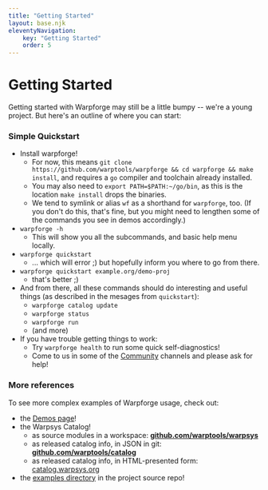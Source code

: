 ```yaml
---
title: "Getting Started"
layout: base.njk
eleventyNavigation: 
    key: "Getting Started"
    order: 5
---
```


Getting Started
===============

Getting started with Warpforge may still be a little bumpy -- we're a young project.  But here's an outline of where you can start:


### Simple Quickstart

- Install warpforge!
	- For now, this means `git clone https://github.com/warptools/warpforge && cd warpforge && make install`, and requires a `go` compiler and toolchain already installed.
	- You may also need to `export PATH=$PATH:~/go/bin`, as this is the location `make install` drops the binaries.
	- We tend to symlink or alias `wf` as a shorthand for `warpforge`, too.  (If you don't do this, that's fine, but you might need to lengthen some of the commands you see in demos accordingly.)
- `warpforge -h`
	- This will show you all the subcommands, and basic help menu locally.
- `warpforge quickstart`
	- ... which will error ;)  but hopefully inform you where to go from there.
- `warpforge quickstart example.org/demo-proj`
	- that's better ;)
- And from there, all these commands should do interesting and useful things (as described in the mesages from `quickstart`):
	- `warpforge catalog update`
	- `warpforge status`
	- `warpforge run`
	- (and more)
- If you have trouble getting things to work:
	- Try `warpforge health` to run some quick self-diagnostics!
	- Come to us in some of the [Community](/community.md) channels and please ask for help!


### More references

To see more complex examples of Warpforge usage, check out:

- the [Demos page](/demos.md)!
- the Warpsys Catalog!
	- as source modules in a workspace: 
[**github.com/warptools/warpsys**](https://github.com/warptools/warpsys)
	- as released catalog info, in JSON in git: 
[**github.com/warptools/catalog**](https://github.com/warptools/catalog)
	- as released catalog info, in HTML-presented form: [catalog.warpsys.org](http://catalog.warpsys.org)
- the [examples directory](https://github.com/warpfork/warpforge/tree/master/examples) in the project source repo!
